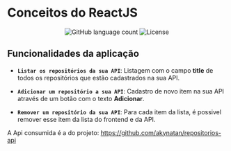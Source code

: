 # Conceitos do ReactJS

<p align="center">
  <img alt="GitHub language count" src="https://img.shields.io/github/languages/count/rocketseat/bootcamp-gostack-desafios?color=%2304D361">
  <img alt="License" src="https://img.shields.io/badge/license-MIT-%2304D361">
</p>

## Funcionalidades da aplicação

- **`Listar os repositórios da sua API`**: Listagem com o campo **title** de todos os repositórios que estão cadastrados na sua API.

- **`Adicionar um repositório a sua API`**: Cadastro de novo item na sua API através de um botão com o texto **Adicionar**.

- **`Remover um repositório da sua API`**: Para cada item da lista, é possivel remover esse item da lista do frontend e da API.

A Api consumida é a do projeto: https://github.com/akynatan/repositorios-api
